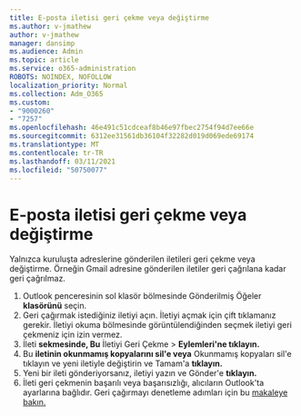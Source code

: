 ```yaml
---
title: E-posta iletisi geri çekme veya değiştirme
ms.author: v-jmathew
author: v-jmathew
manager: dansimp
ms.audience: Admin
ms.topic: article
ms.service: o365-administration
ROBOTS: NOINDEX, NOFOLLOW
localization_priority: Normal
ms.collection: Adm_O365
ms.custom:
- "9000260"
- "7257"
ms.openlocfilehash: 46e491c51cdceaf8b46e97fbec2754f94d7ee66e
ms.sourcegitcommit: 6312ee31561db36104f32282d019d069ede69174
ms.translationtype: MT
ms.contentlocale: tr-TR
ms.lasthandoff: 03/11/2021
ms.locfileid: "50750077"
---
```

# <a name="recall-or-replace-email-message"></a>E-posta iletisi geri çekme veya değiştirme

Yalnızca kuruluşta adreslerine gönderilen iletileri geri çekme veya değiştirme. Örneğin Gmail adresine gönderilen iletiler geri çağrılana kadar geri çağrılmaz.

1. Outlook penceresinin sol klasör bölmesinde Gönderilmiş Öğeler **klasörünü** seçin.
2. Geri çağırmak istediğiniz iletiyi açın. İletiyi açmak için çift tıklamanız gerekir. İletiyi okuma bölmesinde görüntülendiğinden seçmek iletiyi geri çekmeniz için izin vermez.
3. İleti **sekmesinde, Bu** İletiyi Geri Çekme   >  **Eylemleri'ne tıklayın.**
4. Bu  **iletinin okunmamış kopyalarını sil'e veya** Okunmamış kopyaları sil'e tıklayın ve yeni iletiyle değiştirin ve Tamam'a **tıklayın.**
5. Yeni bir ileti gönderiyorsanız, iletiyi yazın ve Gönder'e **tıklayın.**
6. İleti geri çekmenin başarılı veya başarısızlığı, alıcıların Outlook'ta ayarlarına bağlıdır. Geri çağırmayı denetleme adımları için bu [makaleye bakın.](https://support.office.com/article/recall-or-replace-an-email-message-that-you-sent-35027f88-d655-4554-b4f8-6c0729a723a0#tocheck)
